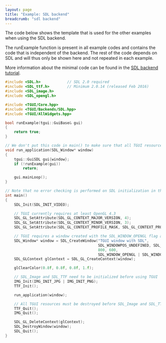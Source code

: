 ```yaml
---
layout: page
title: "Example: SDL backend"
breadcrumb: "sdl backend"
---
```


The code below shows the template that is used for the other examples when using the SDL backend.

The runExample function is present in all example codes and contains the code that is independent of the backend. The rest of the code depends on SDL and will thus only be shown here and not repeated in each example.

More information about the minimal code can be found in the [SDL backend tutorial](/tutorials/0.9/sdl-backend/).

``` c++
#include <SDL.h>            // SDL 2.0 required
#include <SDL_ttf.h>        // Minimum 2.0.14 (released Feb 2016)
#include <SDL_image.h>
#include <SDL_opengl.h>

#include <TGUI/Core.hpp>
#include <TGUI/Backends/SDL.hpp>
#include <TGUI/AllWidgets.hpp>

bool runExample(tgui::GuiBase& gui)
{
    return true;
}

// We don't put this code in main() to make sure that all TGUI resources are destroyed before destroying SDL
void run_application(SDL_Window* window)
{
    tgui::GuiSDL gui{window};
    if (!runExample(gui))
        return;

    gui.mainLoop();
}

// Note that no error checking is performed on SDL initialization in this example code
int main()
{
    SDL_Init(SDL_INIT_VIDEO);

    // TGUI currently requires at least OpenGL 4.3
    SDL_GL_SetAttribute(SDL_GL_CONTEXT_MAJOR_VERSION, 4);
    SDL_GL_SetAttribute(SDL_GL_CONTEXT_MINOR_VERSION, 3);
    SDL_GL_SetAttribute(SDL_GL_CONTEXT_PROFILE_MASK, SDL_GL_CONTEXT_PROFILE_CORE);

    // TGUI requires a window created with the SDL_WINDOW_OPENGL flag and an OpenGL context
    SDL_Window* window = SDL_CreateWindow("TGUI window with SDL",
                                          SDL_WINDOWPOS_UNDEFINED, SDL_WINDOWPOS_UNDEFINED,
                                          800, 600,
                                          SDL_WINDOW_OPENGL | SDL_WINDOW_SHOWN);
    SDL_GLContext glContext = SDL_GL_CreateContext(window);

    glClearColor(0.8f, 0.8f, 0.8f, 1.f);

    // SDL_Image and SDL_TTF need to be initialized before using TGUI
    IMG_Init(IMG_INIT_JPG | IMG_INIT_PNG);
    TTF_Init();

    run_application(window);

    // All TGUI resources must be destroyed before SDL_Image and SDL_TTF are cleaned up
    TTF_Quit();
    IMG_Quit();

    SDL_GL_DeleteContext(glContext);
    SDL_DestroyWindow(window);
    SDL_Quit();
}
```
